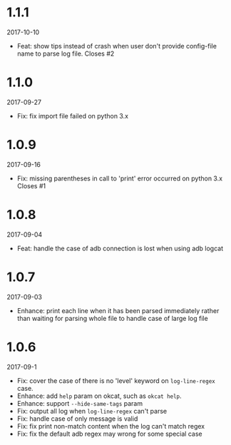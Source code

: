 # 1.1.1

2017-10-10

- Feat: show tips instead of crash when user don't provide config-file name to parse log file. Closes #2

# 1.1.0

2017-09-27

- Fix: fix import file failed on python 3.x

# 1.0.9

2017-09-16

- Fix: missing parentheses in call to 'print' error occurred on python 3.x Closes #1

# 1.0.8

2017-09-04

- Feat: handle the case of adb connection is lost when using adb logcat

# 1.0.7

2017-09-03

- Enhance: print each line when it has been parsed immediately rather than waiting for parsing whole file to handle case of large log file

# 1.0.6

2017-09-1

- Fix: cover the case of there is no 'level' keyword on `log-line-regex` case.
- Enhance: add `help` param on okcat, such as `okcat help`.
- Enhance: support `--hide-same-tags` param
- Fix: output all log when `log-line-regex` can't parse
- Fix: handle case of only message is valid
- Fix: fix print non-match content when the log can't match regex
- Fix: fix the default adb regex may wrong for some special case
